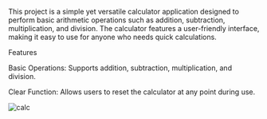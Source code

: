 This project is a simple yet versatile calculator application designed to perform basic arithmetic operations such as addition, subtraction, multiplication, and division. The calculator features a user-friendly interface, making it easy to use for anyone who needs quick calculations.

Features

Basic Operations: Supports addition, subtraction, multiplication, and division.


Clear Function: Allows users to reset the calculator at any point during use.

![calc](https://github.com/user-attachments/assets/725c3e1c-2f9b-452e-bcd0-48ab3c7b3b9d)
